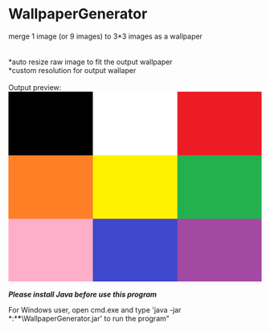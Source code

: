 # WallpaperGenerator
merge 1 image (or 9 images) to 3*3 images as a wallpaper<br><br></br>
*auto resize raw image to fit the output wallpaper<br>
*custom resolution for output wallaper</br></br>
Output preview:
![image](https://github.com/Randi142/WallpaperGenerator/blob/master/preview.png)

***Please install Java before use this program***

For Windows user, open cmd.exe and type 'java -jar *:\***\***\WallpaperGenerator.jar' to run the program"
